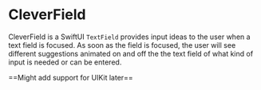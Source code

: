 # CleverField
CleverField is a SwiftUI `TextField` provides input ideas to the user when a text field is focused. As soon as the field is focused, the user will see different suggestions animated on and off the the text field of what kind of input is needed or can be entered. 

==Might add support for UIKit later==

